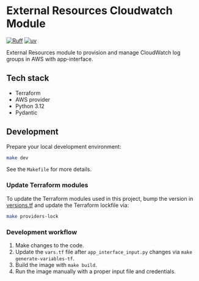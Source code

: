 # External Resources Cloudwatch Module

[![Ruff](https://img.shields.io/endpoint?url=https://raw.githubusercontent.com/astral-sh/ruff/main/assets/badge/v2.json)](https://github.com/astral-sh/ruff)
[![uv](https://img.shields.io/endpoint?url=https://raw.githubusercontent.com/astral-sh/uv/main/assets/badge/v0.json)](https://github.com/astral-sh/uv)

External Resources module to provision and manage CloudWatch log groups in AWS with app-interface.

## Tech stack

* Terraform
* AWS provider
* Python 3.12
* Pydantic

## Development

Prepare your local development environment:

```bash
make dev
```

See the `Makefile` for more details.

### Update Terraform modules

To update the Terraform modules used in this project, bump the version in [versions.tf](/terraform/versions.tf) and update the Terraform lockfile via:

```bash
make providers-lock
```

### Development workflow

1. Make changes to the code.
1. Update the `vars.tf` file after `app_interface_input.py` changes via `make generate-variables-tf`.
1. Build the image with `make build`.
1. Run the image manually with a proper input file and credentials.
